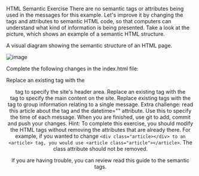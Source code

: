 HTML Semantic Exercise
There are no semantic tags or attributes being used in the messages for this example. Let's improve it by changing the tags and attributes to semantic HTML code, so that computers can understand what kind of information is being presented. Take a look at the picture, which shows an example of a semantic HTML structure.

A visual diagram showing the semantic structure of an HTML page.

![image](./html.jpg)

Complete the following changes in the index.html file:

Replace an existing tag with the <header> tag to specify the site's header area. Replace an existing tag with the <main> tag to specify the main content on the site. Replace existing tags with the <article> tag to group information relating to a single message. Extra challenge: read this article about the <time> tag and the datetime="" attribute. Use this to specify the time of each message. When you are finished, use git to add, commit and push your changes. Hint: To complete this exercise, you should modify the HTML tags without removing the attributes that are already there. For example, if you wanted to change `<div class="article></div> to an <article> tag, you would use <article class="article"></article>`. The class attribute should not be removed.

If you are having trouble, you can review read this guide to the semantic tags.